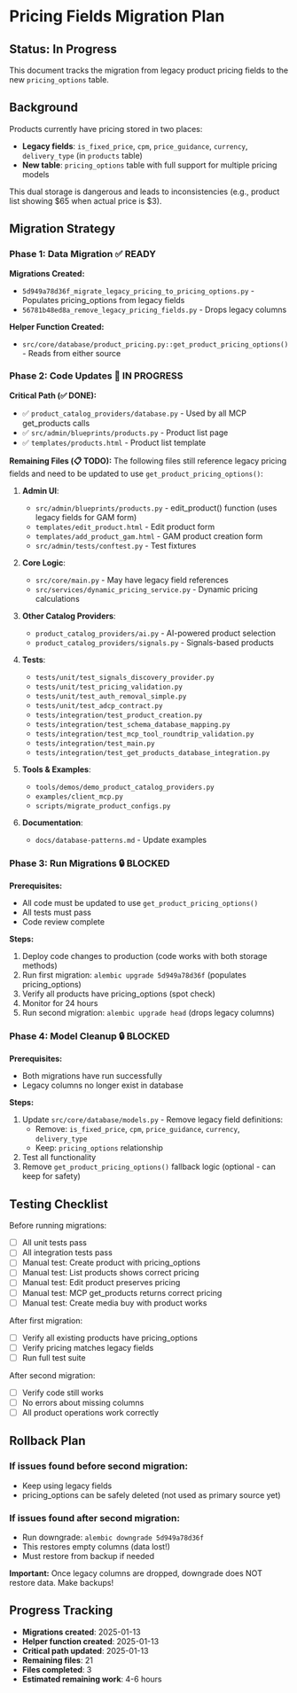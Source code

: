 # Pricing Fields Migration Plan

## Status: In Progress

This document tracks the migration from legacy product pricing fields to the new `pricing_options` table.

## Background

Products currently have pricing stored in two places:
- **Legacy fields**: `is_fixed_price`, `cpm`, `price_guidance`, `currency`, `delivery_type` (in `products` table)
- **New table**: `pricing_options` table with full support for multiple pricing models

This dual storage is dangerous and leads to inconsistencies (e.g., product list showing $65 when actual price is $3).

## Migration Strategy

### Phase 1: Data Migration ✅ READY
**Migrations Created:**
- `5d949a78d36f_migrate_legacy_pricing_to_pricing_options.py` - Populates pricing_options from legacy fields
- `56781b48ed8a_remove_legacy_pricing_fields.py` - Drops legacy columns

**Helper Function Created:**
- `src/core/database/product_pricing.py::get_product_pricing_options()` - Reads from either source

### Phase 2: Code Updates 🔄 IN PROGRESS

**Critical Path (✅ DONE):**
- ✅ `product_catalog_providers/database.py` - Used by all MCP get_products calls
- ✅ `src/admin/blueprints/products.py` - Product list page
- ✅ `templates/products.html` - Product list template

**Remaining Files (📋 TODO):**
The following files still reference legacy pricing fields and need to be updated to use `get_product_pricing_options()`:

1. **Admin UI**:
   - `src/admin/blueprints/products.py` - edit_product() function (uses legacy fields for GAM form)
   - `templates/edit_product.html` - Edit product form
   - `templates/add_product_gam.html` - GAM product creation form
   - `src/admin/tests/conftest.py` - Test fixtures

2. **Core Logic**:
   - `src/core/main.py` - May have legacy field references
   - `src/services/dynamic_pricing_service.py` - Dynamic pricing calculations

3. **Other Catalog Providers**:
   - `product_catalog_providers/ai.py` - AI-powered product selection
   - `product_catalog_providers/signals.py` - Signals-based products

4. **Tests**:
   - `tests/unit/test_signals_discovery_provider.py`
   - `tests/unit/test_pricing_validation.py`
   - `tests/unit/test_auth_removal_simple.py`
   - `tests/unit/test_adcp_contract.py`
   - `tests/integration/test_product_creation.py`
   - `tests/integration/test_schema_database_mapping.py`
   - `tests/integration/test_mcp_tool_roundtrip_validation.py`
   - `tests/integration/test_main.py`
   - `tests/integration/test_get_products_database_integration.py`

5. **Tools & Examples**:
   - `tools/demos/demo_product_catalog_providers.py`
   - `examples/client_mcp.py`
   - `scripts/migrate_product_configs.py`

6. **Documentation**:
   - `docs/database-patterns.md` - Update examples

### Phase 3: Run Migrations 🔒 BLOCKED

**Prerequisites:**
- All code must be updated to use `get_product_pricing_options()`
- All tests must pass
- Code review complete

**Steps:**
1. Deploy code changes to production (code works with both storage methods)
2. Run first migration: `alembic upgrade 5d949a78d36f` (populates pricing_options)
3. Verify all products have pricing_options (spot check)
4. Monitor for 24 hours
5. Run second migration: `alembic upgrade head` (drops legacy columns)

### Phase 4: Model Cleanup 🔒 BLOCKED

**Prerequisites:**
- Both migrations have run successfully
- Legacy columns no longer exist in database

**Steps:**
1. Update `src/core/database/models.py` - Remove legacy field definitions:
   - Remove: `is_fixed_price`, `cpm`, `price_guidance`, `currency`, `delivery_type`
   - Keep: `pricing_options` relationship
2. Test all functionality
3. Remove `get_product_pricing_options()` fallback logic (optional - can keep for safety)

## Testing Checklist

Before running migrations:
- [ ] All unit tests pass
- [ ] All integration tests pass
- [ ] Manual test: Create product with pricing_options
- [ ] Manual test: List products shows correct pricing
- [ ] Manual test: Edit product preserves pricing
- [ ] Manual test: MCP get_products returns correct pricing
- [ ] Manual test: Create media buy with product works

After first migration:
- [ ] Verify all existing products have pricing_options
- [ ] Verify pricing matches legacy fields
- [ ] Run full test suite

After second migration:
- [ ] Verify code still works
- [ ] No errors about missing columns
- [ ] All product operations work correctly

## Rollback Plan

### If issues found before second migration:
- Keep using legacy fields
- pricing_options can be safely deleted (not used as primary source yet)

### If issues found after second migration:
- Run downgrade: `alembic downgrade 5d949a78d36f`
- This restores empty columns (data lost!)
- Must restore from backup if needed

**Important:** Once legacy columns are dropped, downgrade does NOT restore data. Make backups!

## Progress Tracking

- **Migrations created**: 2025-01-13
- **Helper function created**: 2025-01-13
- **Critical path updated**: 2025-01-13
- **Remaining files**: 21
- **Files completed**: 3
- **Estimated remaining work**: 4-6 hours

